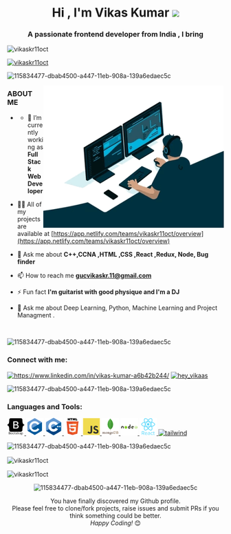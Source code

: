 <h1 align="center">Hi , I'm Vikas Kumar <img src="https://media.giphy.com/media/hvRJCLFzcasrR4ia7z/giphy.gif" width="35"></h1>
<h3 align="center">A passionate frontend developer from India , I bring</h3>

<p align="left"> <img src="https://komarev.com/ghpvc/?username=vikaskr11oct&label=Profile%20views&color=0e75b6&style=flat" alt="vikaskr11oct" /> </p>

<p align="left"> <a href="https://github.com/ryo-ma/github-profile-trophy"><img src="https://github-profile-trophy.vercel.app/?username=vikaskr11oct" alt="vikaskr11oct" /></a> </p>


![115834477-dbab4500-a447-11eb-908a-139a6edaec5c](https://user-images.githubusercontent.com/52752468/218340285-1cb96df3-ae4e-492a-b345-a7e3f48ecbbe.gif)


 <img align="right" src="https://github.com/Vishal-Work/Vishal-Work/blob/main/developer.gif" alt="Coder GIF" width="420" height="330">


### ABOUT ME
- - 🔭 I’m currently working as **Full Stack Web Developer**

- 👨‍💻 All of my projects are available at [https://app.netlify.com/teams/vikaskr11oct/overview](https://app.netlify.com/teams/vikaskr11oct/overview)

- 💬 Ask me about **C++,CCNA ,HTML ,CSS ,React ,Redux, Node, Bug finder**

- 📫 How to reach me **gucvikaskr.11@gmail.com**

- ⚡ Fun fact **I'm guitarist with good physique and I'm a DJ**

- 💬 Ask me about Deep Learning, Python, Machine Learning and Project Managment .


 <br>

![115834477-dbab4500-a447-11eb-908a-139a6edaec5c](https://user-images.githubusercontent.com/52752468/218340388-49e1174e-1c9c-4d6d-abeb-b3dab5350cf6.gif)


<h3 align="left">Connect with me:</h3>
<p align="left">
<a href="https://linkedin.com/in/https://www.linkedin.com/in/vikas-kumar-a6b42b244/" target="blank"><img align="center" src="https://raw.githubusercontent.com/rahuldkjain/github-profile-readme-generator/master/src/images/icons/Social/linked-in-alt.svg" alt="https://www.linkedin.com/in/vikas-kumar-a6b42b244/" height="30" width="40" /></a>
<a href="https://instagram.com/hey_vikaas" target="blank"><img align="center" src="https://raw.githubusercontent.com/rahuldkjain/github-profile-readme-generator/master/src/images/icons/Social/instagram.svg" alt="hey_vikaas" height="30" width="40" /></a>
</p>

![115834477-dbab4500-a447-11eb-908a-139a6edaec5c](https://user-images.githubusercontent.com/52752468/218340446-2300ab54-70b0-473b-aef4-5953045b5691.gif)


<h3 align="left">Languages and Tools:</h3>
<p align="left"> <a href="https://getbootstrap.com" target="_blank" rel="noreferrer"> <img src="https://raw.githubusercontent.com/devicons/devicon/master/icons/bootstrap/bootstrap-plain-wordmark.svg" alt="bootstrap" width="40" height="40"/> </a> <a href="https://www.cprogramming.com/" target="_blank" rel="noreferrer"> <img src="https://raw.githubusercontent.com/devicons/devicon/master/icons/c/c-original.svg" alt="c" width="40" height="40"/> </a> <a href="https://www.w3schools.com/cpp/" target="_blank" rel="noreferrer"> <img src="https://raw.githubusercontent.com/devicons/devicon/master/icons/cplusplus/cplusplus-original.svg" alt="cplusplus" width="40" height="40"/> </a> <a href="https://www.w3.org/html/" target="_blank" rel="noreferrer"> <img src="https://raw.githubusercontent.com/devicons/devicon/master/icons/html5/html5-original-wordmark.svg" alt="html5" width="40" height="40"/> </a> <a href="https://developer.mozilla.org/en-US/docs/Web/JavaScript" target="_blank" rel="noreferrer"> <img src="https://raw.githubusercontent.com/devicons/devicon/master/icons/javascript/javascript-original.svg" alt="javascript" width="40" height="40"/> </a> <a href="https://www.mongodb.com/" target="_blank" rel="noreferrer"> <img src="https://raw.githubusercontent.com/devicons/devicon/master/icons/mongodb/mongodb-original-wordmark.svg" alt="mongodb" width="40" height="40"/> </a> <a href="https://nodejs.org" target="_blank" rel="noreferrer"> <img src="https://raw.githubusercontent.com/devicons/devicon/master/icons/nodejs/nodejs-original-wordmark.svg" alt="nodejs" width="40" height="40"/> </a> <a href="https://reactjs.org/" target="_blank" rel="noreferrer"> <img src="https://raw.githubusercontent.com/devicons/devicon/master/icons/react/react-original-wordmark.svg" alt="react" width="40" height="40"/> </a> <a href="https://tailwindcss.com/" target="_blank" rel="noreferrer"> <img src="https://www.vectorlogo.zone/logos/tailwindcss/tailwindcss-icon.svg" alt="tailwind" width="40" height="40"/> </a> </p>

![115834477-dbab4500-a447-11eb-908a-139a6edaec5c](https://user-images.githubusercontent.com/52752468/218340467-c5ca91e3-397a-490a-ae49-81148ee5749f.gif)

<p><img align="center" src="https://github-readme-stats.vercel.app/api/top-langs?username=vikaskr11oct&show_icons=true&locale=en&layout=compact" alt="vikaskr11oct" /></p>

<p><img align="center" src="https://github-readme-streak-stats.herokuapp.com/?user=vikaskr11oct&" alt="vikaskr11oct" /></p>
<div align="center">

![115834477-dbab4500-a447-11eb-908a-139a6edaec5c](https://user-images.githubusercontent.com/52752468/218340564-afd56671-2f6f-4d41-9521-f27e06066f76.gif)

You have finally discovered my Github profile. <br>
Please feel free to clone/fork projects, raise issues and submit PRs if you think something could be better. <br>
<i>Happy Coding!</i> 😊

</div>
